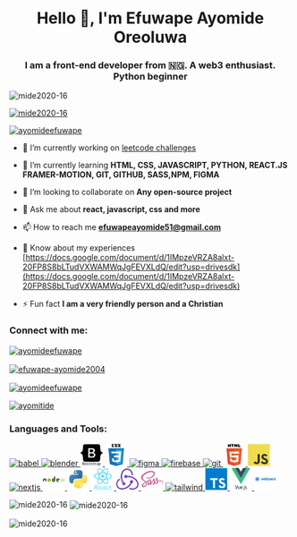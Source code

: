 <h1 align="center">Hello 👋, I'm Efuwape Ayomide Oreoluwa</h1>

<h3 align="center">I am a front-end developer from 🇳🇬. A web3 enthusiast. Python beginner</h3>

<p align="left"> <img src="https://komarev.com/ghpvc/?username=mide2020-16&label=Profile%20views&color=0e75b6&style=flat" alt="mide2020-16" /> </p>

<p align="left"> <a href="https://github.com/ryo-ma/github-profile-trophy"><img src="https://github-profile-trophy.vercel.app/?username=mide2020-16" alt="mide2020-16" /></a> </p>

<p align="left"> <a href="https://twitter.com/ayomideefuwape" target="blank"><img src="https://img.shields.io/twitter/follow/ayomideefuwape?logo=twitter&style=for-the-badge" alt="ayomideefuwape" /></a> </p>

- 🔭 I’m currently working on [leetcode challenges](https://leetcode.com/Ayomitide/)

- 🌱 I’m currently learning **HTML, CSS, JAVASCRIPT, PYTHON, REACT.JS FRAMER-MOTION, GIT, GITHUB, SASS,NPM, FIGMA**

- 👯 I’m looking to collaborate on **Any open-source project**

- 💬 Ask me about **react, javascript, css and more**

- 📫 How to reach me **efuwapeayomide51@gmail.com**

- 📄 Know about my experiences [https://docs.google.com/document/d/1IMpzeVRZA8alxt-20FP8S8bLTudVXWAMWqJgFEVXLdQ/edit?usp=drivesdk](https://docs.google.com/document/d/1IMpzeVRZA8alxt-20FP8S8bLTudVXWAMWqJgFEVXLdQ/edit?usp=drivesdk)

- ⚡ Fun fact **I am a very friendly person and a Christian**

<h3 align="left">Connect with me:</h3>

<p align="left">

<a href="https://twitter.com/ayomideefuwape" target="blank"><img align="center" src="https://raw.githubusercontent.com/rahuldkjain/github-profile-readme-generator/master/src/images/icons/Social/twitter.svg" alt="ayomideefuwape" height="30" width="40" /></a>

<a href="https://linkedin.com/in/efuwape-ayomide2004" target="blank"><img align="center" src="https://raw.githubusercontent.com/rahuldkjain/github-profile-readme-generator/master/src/images/icons/Social/linked-in-alt.svg" alt="efuwape-ayomide2004" height="30" width="40" /></a>

<a href="https://instagram.com/ayomideefuwape" target="blank"><img align="center" src="https://raw.githubusercontent.com/rahuldkjain/github-profile-readme-generator/master/src/images/icons/Social/instagram.svg" alt="ayomideefuwape" height="30" width="40" /></a>

<a href="https://www.leetcode.com/ayomitide" target="blank"><img align="center" src="https://raw.githubusercontent.com/rahuldkjain/github-profile-readme-generator/master/src/images/icons/Social/leet-code.svg" alt="ayomitide" height="30" width="40" /></a>

</p>

<h3 align="left">Languages and Tools:</h3>

<p align="left"> <a href="https://babeljs.io/" target="_blank" rel="noreferrer"> <img src="https://www.vectorlogo.zone/logos/babeljs/babeljs-icon.svg" alt="babel" width="40" height="40"/> </a> <a href="https://www.blender.org/" target="_blank" rel="noreferrer"> <img src="https://download.blender.org/branding/community/blender_community_badge_white.svg" alt="blender" width="40" height="40"/> </a> <a href="https://getbootstrap.com" target="_blank" rel="noreferrer"> <img src="https://raw.githubusercontent.com/devicons/devicon/master/icons/bootstrap/bootstrap-plain-wordmark.svg" alt="bootstrap" width="40" height="40"/> </a> <a href="https://www.w3schools.com/css/" target="_blank" rel="noreferrer"> <img src="https://raw.githubusercontent.com/devicons/devicon/master/icons/css3/css3-original-wordmark.svg" alt="css3" width="40" height="40"/> </a> <a href="https://www.figma.com/" target="_blank" rel="noreferrer"> <img src="https://www.vectorlogo.zone/logos/figma/figma-icon.svg" alt="figma" width="40" height="40"/> </a> <a href="https://firebase.google.com/" target="_blank" rel="noreferrer"> <img src="https://www.vectorlogo.zone/logos/firebase/firebase-icon.svg" alt="firebase" width="40" height="40"/> </a> <a href="https://git-scm.com/" target="_blank" rel="noreferrer"> <img src="https://www.vectorlogo.zone/logos/git-scm/git-scm-icon.svg" alt="git" width="40" height="40"/> </a> <a href="https://www.w3.org/html/" target="_blank" rel="noreferrer"> <img src="https://raw.githubusercontent.com/devicons/devicon/master/icons/html5/html5-original-wordmark.svg" alt="html5" width="40" height="40"/> </a> <a href="https://developer.mozilla.org/en-US/docs/Web/JavaScript" target="_blank" rel="noreferrer"> <img src="https://raw.githubusercontent.com/devicons/devicon/master/icons/javascript/javascript-original.svg" alt="javascript" width="40" height="40"/> </a> <a href="https://nextjs.org/" target="_blank" rel="noreferrer"> <img src="https://cdn.worldvectorlogo.com/logos/nextjs-2.svg" alt="nextjs" width="40" height="40"/> </a> <a href="https://nodejs.org" target="_blank" rel="noreferrer"> <img src="https://raw.githubusercontent.com/devicons/devicon/master/icons/nodejs/nodejs-original-wordmark.svg" alt="nodejs" width="40" height="40"/> </a> <a href="https://www.python.org" target="_blank" rel="noreferrer"> <img src="https://raw.githubusercontent.com/devicons/devicon/master/icons/python/python-original.svg" alt="python" width="40" height="40"/> </a> <a href="https://reactjs.org/" target="_blank" rel="noreferrer"> <img src="https://raw.githubusercontent.com/devicons/devicon/master/icons/react/react-original-wordmark.svg" alt="react" width="40" height="40"/> </a> <a href="https://redux.js.org" target="_blank" rel="noreferrer"> <img src="https://raw.githubusercontent.com/devicons/devicon/master/icons/redux/redux-original.svg" alt="redux" width="40" height="40"/> </a> <a href="https://sass-lang.com" target="_blank" rel="noreferrer"> <img src="https://raw.githubusercontent.com/devicons/devicon/master/icons/sass/sass-original.svg" alt="sass" width="40" height="40"/> </a> <a href="https://tailwindcss.com/" target="_blank" rel="noreferrer"> <img src="https://www.vectorlogo.zone/logos/tailwindcss/tailwindcss-icon.svg" alt="tailwind" width="40" height="40"/> </a> <a href="https://www.typescriptlang.org/" target="_blank" rel="noreferrer"> <img src="https://raw.githubusercontent.com/devicons/devicon/master/icons/typescript/typescript-original.svg" alt="typescript" width="40" height="40"/> </a> <a href="https://vuejs.org/" target="_blank" rel="noreferrer"> <img src="https://raw.githubusercontent.com/devicons/devicon/master/icons/vuejs/vuejs-original-wordmark.svg" alt="vuejs" width="40" height="40"/> </a> <a href="https://webpack.js.org" target="_blank" rel="noreferrer"> <img src="https://raw.githubusercontent.com/devicons/devicon/d00d0969292a6569d45b06d3f350f463a0107b0d/icons/webpack/webpack-original-wordmark.svg" alt="webpack" width="40" height="40"/> </a> </p>

<p><img align="left" src="https://github-readme-stats.vercel.app/api/top-langs?username=mide2020-16&show_icons=true&locale=en&layout=compact" alt="mide2020-16" /></p>

<p>&nbsp;<img align="center" src="https://github-readme-stats.vercel.app/api?username=mide2020-16&show_icons=true&locale=en" alt="mide2020-16" /></p>

<p><img align="center" src="https://github-readme-streak-stats.herokuapp.com/?user=mide2020-16&" alt="mide2020-16" /></p>

